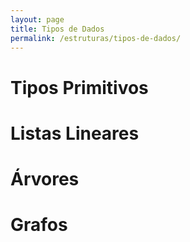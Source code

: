 ```yaml
---
layout: page
title: Tipos de Dados
permalink: /estruturas/tipos-de-dados/
---
```



# Tipos Primitivos


# Listas Lineares


# Árvores


# Grafos